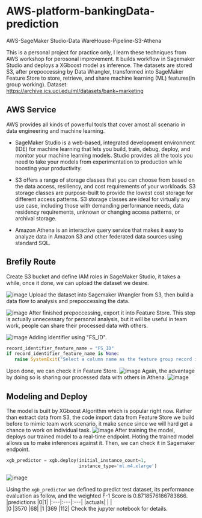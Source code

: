 # AWS-platform-bankingData-prediction
AWS-SageMaker Studio-Data WareHouse-Pipeline-S3-Athena

This is a personal project for practice only, I learn these techniques from AWS workshop for perosonal improvement. It builds workflow in Sagemaker Studio and deploys a XGboost model as inference. The datasets are stored S3, after prepoccessing by Data Wrangler, transformed into SageMaker Feature Store to store, retrieve, and share machine learning (ML) features(in group working).
Dataset: https://archive.ics.uci.edu/ml/datasets/bank+marketing
## AWS Service
AWS provides all kinds of powerful tools that cover amost all scenario in data engineering and machine learning.

* SageMaker Studio is a web-based, integrated development environment (IDE) for machine learning that lets you build, train, debug, deploy, and monitor your machine learning models. Studio provides all the tools you need to take your models from experimentation to production while boosting your productivity.

* S3 offers a range of storage classes that you can choose from based on the data access, resiliency, and cost requirements of your workloads. S3 storage classes are purpose-built to provide the lowest cost storage for different access patterns. S3 storage classes are ideal for virtually any use case, including those with demanding performance needs, data residency requirements, unknown or changing access patterns, or archival storage.
* Amazon Athena is an interactive query service that makes it easy to analyze data in Amazon S3 and other federated data sources using standard SQL.
## Brefily Route
Create S3 bucket and define IAM roles in SageMaker Studio, it takes a while, once it done, we can upload the dataset we desire.

![image](https://user-images.githubusercontent.com/64514218/159199323-5b3aae90-8784-4c2c-b7cb-1adc223a119e.png)
Upload the dataset into Sagemaker Wrangler from S3, then build a data flow to analysis and prepoccessing the data.

![image](https://user-images.githubusercontent.com/64514218/159200135-096e954e-253f-41f0-afa9-97ea797d2684.png)
After finished prepoccessing, export it into Feature Store. This step is actually unnecessary for personal analysis, but it will be useful in team work, people can share their processed data with others.

![image](https://user-images.githubusercontent.com/64514218/159200246-f19afa88-c913-448d-b71c-5a779b11b01b.png)
Adding identifier using "FS_ID".
``` Python
record_identifier_feature_name = "FS_ID"
if record_identifier_feature_name is None:
   raise SystemExit("Select a column name as the feature group record identifier.")
```
Upon done, we can check it in Feature Store.
![image](https://user-images.githubusercontent.com/64514218/159200908-41b2c825-c0c5-4cb2-b1a6-42a4734f3ad4.png)
Again, the advantage by doing so is sharing our processed data with others in Athena.
![image](https://user-images.githubusercontent.com/64514218/159201034-23237b51-e555-4bb2-a9c9-9bc6f0a7b7ee.png)
## Modeling and Deploy

The model is built by XGboost Algorithm which is popular right now. Rather than extract data from S3, the code import data from Feature Store we build before to mimic team work scenario, it make sence since we will hard get a chance to work on individual task.
![image](https://user-images.githubusercontent.com/64514218/159201656-1d71033c-13db-49af-a1e2-2ca7c080fd66.png)
After training the model, deploys our trained model to a real-time endpoint. Hoting the trained model allows us to make inferences against it. Then, we can check it in Sagemaker endpoint.
```Python
xgb_predictor = xgb.deploy(initial_instance_count=1,
                           instance_type='ml.m4.xlarge') 
```    
![image](https://user-images.githubusercontent.com/64514218/159202866-4471e981-b4b6-4667-a91a-31475fdb16f3.png)

Using the ```xgb_predictor``` we defined to predict test dataset, its performance evaluation as follow, and the weighted F-1 Score is 0.8718576186783866.
|predictions	|0|1|
|:---|:---|:---|
|actuals| |	|	
|0	|3570	|68|
|1	|369	|112|
Check the jupyter notebook for details.


